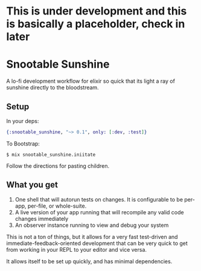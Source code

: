 # This is under development and this is basically a placeholder, check in later

# Snootable Sunshine
A lo-fi development workflow for elixir so quick that its light a ray of sunshine directly to the bloodstream.

## Setup

In your deps:

```elixir
{:snootable_sunshine, "~> 0.1", only: [:dev, :test]}
```

To Bootstrap:

```
$ mix snootable_sunshine.iniitate
```

Follow the directions for pasting children.

## What you get
1. One shell that will autorun tests on changes. It is configurable to be per-app, per-file, or whole-suite.
2. A live version of your app running that will recompile any valid code changes immediately
3. An observer instance running to view and debug your system

This is not a ton of things, but it allows for a very fast test-driven and immediate-feedback-oriented development that can be very quick to get from working in your REPL to your editor and vice versa.

It allows itself to be set up quickly, and has minimal dependencies.
